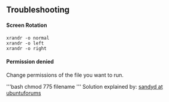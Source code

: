 ## Troubleshooting

#### Screen Rotation

```
xrandr -o normal 
xrandr -o left
xrandr -o right
```

#### Permission denied

Change permissions of the file you want to run.

'''bash
chmod 775 filename
'''
Solution explained by: [sandyd at ubuntuforums](https://ubuntuforums.org/showthread.php?t=2260192&s=48ac9c479dafecd16a43811c19735f2c&p=13204468#post13204468)
